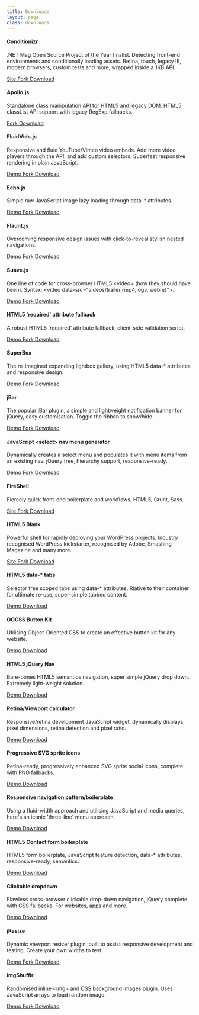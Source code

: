 ```yaml
---
title: Downloads
layout: page
class: downloads
---
```


#### Conditionizr
.NET Mag Open Source Project of the Year finalist. Detecting front-end environments and conditionally loading assets. Retina, touch, legacy IE, modern browsers, custom tests and more, wrapped inside a 1KB API.

<div class="download-box download-icons">
  <a href="//conditionizr.com">
    <i class="icon-beaker"></i>
    Site
  </a>
  <a href="//github.com/conditionizr/conditionizr">
    <i class="icon-github"></i>
    Fork
  </a>
  <a href="//github.com/conditionizr/conditionizr/archive/master.zip">
    <i class="icon-cloud-download"></i>
    Download
  </a>
</div>

#### Apollo.js
Standalone class manipulation API for HTML5 and legacy DOM. HTML5 classList API support with legacy RegExp fallbacks.

<div class="download-box download-icons">
  <a href="//github.com/toddmotto/apollo">
    <i class="icon-github"></i>
    Fork
  </a>
  <a href="//github.com/toddmotto/apollo/archive/master.zip">
    <i class="icon-cloud-download"></i>
    Download
  </a>
</div>

#### FluidVids.js
Responsive and fluid YouTube/Vimeo video embeds. Add more video players through the API, and add custom selectors. Superfast responsive rendering in plain JavaScript.

<div class="download-box download-icons">
  <a href="//toddmotto.com/labs/fluidvids">
    <i class="icon-beaker"></i>
    Demo
  </a>
  <a href="//github.com/toddmotto/fluidvids">
    <i class="icon-github"></i>
    Fork
  </a>
  <a href="//github.com/toddmotto/fluidvids/archive/master.zip">
    <i class="icon-cloud-download"></i>
    Download
  </a>
</div>

#### Echo.js
Simple raw JavaScript image lazy loading through data-* attributes.

<div class="download-box download-icons">
  <a href="//toddmotto.com/labs/echo">
    <i class="icon-beaker"></i>
    Demo
  </a>
  <a href="//github.com/toddmotto/echo">
    <i class="icon-github"></i>
    Fork
  </a>
  <a href="//github.com/toddmotto/echo/archive/master.zip">
    <i class="icon-cloud-download"></i>
    Download
  </a>
</div>

#### Flaunt.js
Overcoming responsive design issues with click-to-reveal stylish nested navigations.

<div class="download-box download-icons">
  <a href="//toddmotto.com/labs/flaunt-js">
    <i class="icon-beaker"></i>
    Demo
  </a>
  <a href="//github.com/toddmotto/flaunt-js">
    <i class="icon-github"></i>
    Fork
  </a>
  <a href="//github.com/toddmotto/flaunt-js/archive/master.zip">
    <i class="icon-cloud-download"></i>
    Download
  </a>
</div>

#### Suave.js
One line of code for cross-browser HTML5 &lt;video&gt; (how they should have been). Syntax: &lt;video data-src="videos/trailer.{mp4, ogv, webm}"&gt;.

<div class="download-box download-icons">
  <a href="//toddmotto.com/labs/suave">
    <i class="icon-beaker"></i>
    Demo
  </a>
  <a href="//github.com/toddmotto/suave">
    <i class="icon-github"></i>
    Fork
  </a>
  <a href="//github.com/toddmotto/suave/archive/master.zip">
    <i class="icon-cloud-download"></i>
    Download
  </a>
</div>

#### HTML5 'required' attribute fallback
A robust HTML5 'required' attribute fallback, client-side validation script.

<div class="download-box download-icons">
  <a href="//toddmotto.com/labs/required-fallback">
    <i class="icon-beaker"></i>
    Demo
  </a>
  <a href="//github.com/toddmotto/required-fallback">
    <i class="icon-github"></i>
    Fork
  </a>
  <a href="//github.com/toddmotto/required-fallback/archive/master.zip">
    <i class="icon-cloud-download"></i>
    Download
  </a>
</div>

#### SuperBox
The re-imagined expanding lightbox gallery, using HTML5 data-* attributes and responsive design.

<div class="download-box download-icons">
  <a href="//toddmotto.com/labs/superbox">
    <i class="icon-beaker"></i>
    Demo
  </a>
  <a href="//github.com/toddmotto/superbox">
    <i class="icon-github"></i>
    Fork
  </a>
  <a href="//github.com/toddmotto/superbox/archive/master.zip">
    <i class="icon-cloud-download"></i>
    Download
  </a>
</div>

#### jBar
The popular jBar plugin, a simple and lightweight notification banner for jQuery, easy customisation. Toggle the ribbon to show/hide.

<div class="download-box download-icons">
  <a href="//toddmotto.com/labs/jbar">
    <i class="icon-beaker"></i>
    Demo
  </a>
  <a href="//github.com/toddmotto/jbar">
    <i class="icon-github"></i>
    Fork
  </a>
  <a href="//github.com/toddmotto/jbar/archive/master.zip">
    <i class="icon-cloud-download"></i>
    Download
  </a>
</div>

#### JavaScript &lt;select&gt; nav menu generator
Dynamically creates a select menu and populates it with menu items from an existing nav. jQuery free, hierarchy support, responsive-ready.

<div class="download-box download-icons">
  <a href="//toddmotto.com/labs/selectnav">
    <i class="icon-beaker"></i>
    Demo
  </a>
  <a href="//github.com/toddmotto/selectnav">
    <i class="icon-github"></i>
    Fork
  </a>
  <a href="//github.com/toddmotto/selectnav/archive/master.zip">
    <i class="icon-cloud-download"></i>
    Download
  </a>
</div>

#### FireShell
Fiercely quick front-end boilerplate and workflows, HTML5, Grunt, Sass.

<div class="download-box download-icons">
  <a href="//getfireshell.com">
    <i class="icon-beaker"></i>
    Site
  </a>
  <a href="//github.com/toddmotto/fireshell">
    <i class="icon-github"></i>
    Fork
  </a>
  <a href="//github.com/toddmotto/fireshell/archive/master.zip">
    <i class="icon-cloud-download"></i>
    Download
  </a>
</div>

#### HTML5 Blank
Powerful shell for rapidly deploying your WordPress projects. Industry recognised WordPress kickstarter, recognised by Adobe, Smashing Magazine and many more.

<div class="download-box download-icons">
  <a href="//html5blank.com">
    <i class="icon-beaker"></i>
    Site
  </a>
  <a href="//github.com/html5blank/html5blank">
    <i class="icon-github"></i>
    Fork
  </a>
  <a href="//github.com/html5blank/html5blank/archive/master.zip">
    <i class="icon-cloud-download"></i>
    Download
  </a>
</div>

#### HTML5 data-* tabs
Selector free scoped tabs using data-* attributes. Rlative to their container for ultimate re-use, super-simple tabbed content.

<div class="download-box download-icons">
  <a href="//toddmotto.com/labs/data-tabs">
    <i class="icon-beaker"></i>
    Demo
  </a>
  <a href="//toddmotto.com/labs/data-tabs/data-tabs.zip">
    <i class="icon-cloud-download"></i>
    Download
  </a>
</div>

#### OOCSS Button Kit
Utilising Object-Oriented CSS to create an effective button kit for any website.

<div class="download-box download-icons">
  <a href="//toddmotto.com/labs/oocss-buttons">
    <i class="icon-beaker"></i>
    Demo
  </a>
  <a href="//toddmotto.com/labs/oocss-buttons/oocss-buttons.zip">
    <i class="icon-cloud-download"></i>
    Download
  </a>
</div>

#### HTML5 jQuery Nav
Bare-bones HTML5 semantics navigation, super simple jQuery drop down. Extremely light-weight solution.

<div class="download-box download-icons">
  <a href="//toddmotto.com/labs/html5-jquery-nav">
    <i class="icon-beaker"></i>
    Demo
  </a>
  <a href="//toddmotto.com/labs/html5-jquery-nav/html5-jquery-nav.zip">
    <i class="icon-cloud-download"></i>
    Download
  </a>
</div>

#### Retina/Viewport calculator
Responsive/retina development JavaScript widget, dynamically displays pixel dimensions, retina detection and pixel ratio.

<div class="download-box download-icons">
  <a href="//toddmotto.com/labs/viewport-retina">
    <i class="icon-beaker"></i>
    Demo
  </a>
  <a href="//toddmotto.com/labs/viewport-retina/viewport-retina.zip">
    <i class="icon-cloud-download"></i>
    Download
  </a>
</div>

#### Progressive SVG sprite icons
Retina-ready, progressively enhanced SVG sprite social icons, complete with PNG fallbacks.

<div class="download-box download-icons">
  <a href="//toddmotto.com/labs/svg-icons">
    <i class="icon-beaker"></i>
    Demo
  </a>
  <a href="//toddmotto.com/labs/svg-icons/svg-icons.zip">
    <i class="icon-cloud-download"></i>
    Download
  </a>
</div>

#### Responsive navigation pattern/boilerplate
Using a fluid-width approach and utilising JavaScript and media queries, here's an iconic 'three-line' menu approach.

<div class="download-box download-icons">
  <a href="//toddmotto.com/labs/responsive-nav">
    <i class="icon-beaker"></i>
    Demo
  </a>
  <a href="//toddmotto.com/labs/responsive-nav/responsive-nav.zip">
    <i class="icon-cloud-download"></i>
    Download
  </a>
</div>

#### HTML5 Contact form boilerplate
HTML5 form boilerplate, JavaScript feature detection, data-* attributes, responsive-ready, semantics.

<div class="download-box download-icons">
  <a href="//toddmotto.com/labs/html5-contact-form">
    <i class="icon-beaker"></i>
    Demo
  </a>
  <a href="//toddmotto.com/labs/html5-contact-form/html5-contact-form.zip">
    <i class="icon-cloud-download"></i>
    Download
  </a>
</div>

#### Clickable dropdown
Flawless cross-browser clickable drop-down navigation, jQuery complete with CSS fallbacks. For websites, apps and more.

<div class="download-box download-icons">
  <a href="//toddmotto.com/labs/clickable-dropdown">
    <i class="icon-beaker"></i>
    Demo
  </a>
  <a href="//toddmotto.com/labs/clickable-dropdown/clickable-dropdown.zip">
    <i class="icon-cloud-download"></i>
    Download
  </a>
</div>

#### jResize
Dynamic viewport resizer plugin, built to assist responsive development and testing. Create your own widths to test.

<div class="download-box download-icons">
  <a href="//toddmotto.com/labs/jresize">
    <i class="icon-beaker"></i>
    Demo
  </a>
  <a href="//github.com/toddmotto/jResize">
    <i class="icon-github"></i>
    Fork
  </a>
  <a href="//github.com/toddmotto/jResize/archive/master.zip">
    <i class="icon-cloud-download"></i>
    Download
  </a>
</div>

#### imgShufflr
Randomised inline &lt;img&gt; and CSS background images plugin. Uses JavaScript arrays to load random image.

<div class="download-box download-icons">
  <a href="//toddmotto.com/labs/imgshufflr">
    <i class="icon-beaker"></i>
    Demo
  </a>
  <a href="//github.com/toddmotto/imgShufflr">
    <i class="icon-github"></i>
    Fork
  </a>
  <a href="//github.com/toddmotto/imgShufflr/archive/master.zip">
    <i class="icon-cloud-download"></i>
    Download
  </a>
</div>
